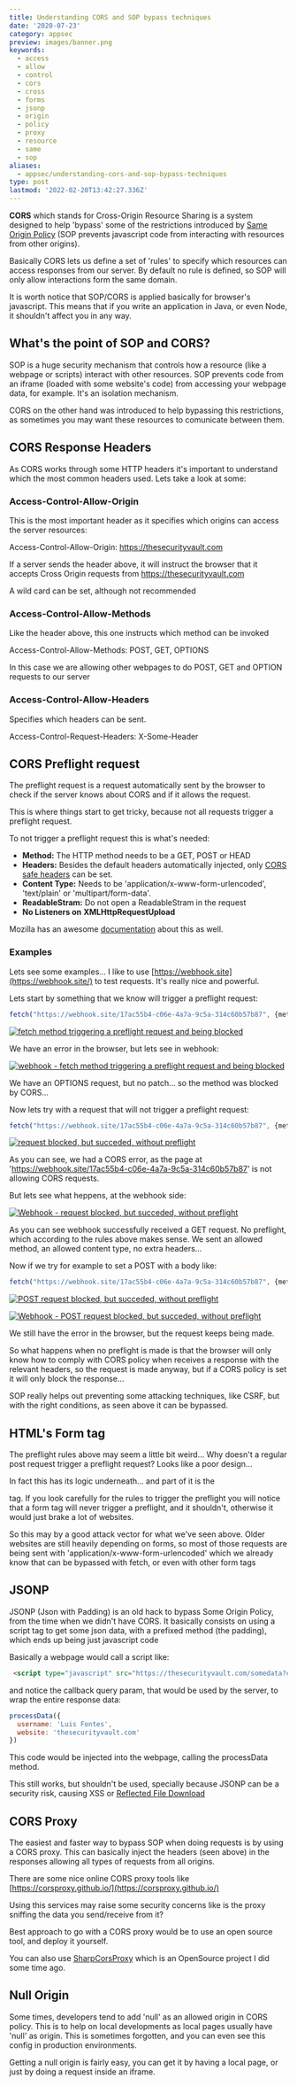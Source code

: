 ```yaml
---
title: Understanding CORS and SOP bypass techniques
date: '2020-07-23'
category: appsec
preview: images/banner.png
keywords:
  - access
  - allow
  - control
  - cors
  - cross
  - forms
  - jsonp
  - origin
  - policy
  - proxy
  - resource
  - same
  - sop
aliases:
  - appsec/understanding-cors-and-sop-bypass-techniques
type: post
lastmod: '2022-02-20T13:42:27.336Z'
---
```


**CORS** which stands for Cross-Origin Resource Sharing is a system designed to help 'bypass' some of the restrictions introduced by [Same Origin Policy](https://developer.mozilla.org/en-US/docs/Web/Security/Same-origin_policy) (SOP prevents javascript code from interacting with resources from other origins).

Basically CORS lets us define a set of 'rules' to specify which resources can access responses from our server. By default no rule is defined, so SOP will only allow interactions form the same domain.

It is worth notice that SOP/CORS is applied basically for browser's javascript. This means that if you write an application in Java, or even Node, it shouldn't affect you in any way.

## What's the point of SOP and CORS?

SOP is a huge security mechanism that controls how a resource (like a webpage or scripts) interact with other resources. SOP prevents code from an iframe (loaded with some website's code) from accessing your webpage data, for example. It's an isolation mechanism.

CORS on the other hand was introduced to help bypassing this restrictions, as sometimes you may want these resources to comunicate between them.

## CORS Response Headers

As CORS works through some HTTP headers it's important to understand which the most common headers used. Lets take a look at some:

### Access-Control-Allow-Origin

This is the most important header as it specifies which origins can access the server resources:

Access-Control-Allow-Origin: <https://thesecurityvault.com>

If a server sends the header above, it will instruct the browser that it accepts Cross Origin requests from <https://thesecurityvault.com>

A wild card can be set, although not recommended

### Access-Control-Allow-Methods

Like the header above, this one instructs which method can be invoked

Access-Control-Allow-Methods: POST, GET, OPTIONS

In this case we are allowing other webpages to do POST, GET and OPTION requests to our server

### Access-Control-Allow-Headers

Specifies which headers can be sent.

Access-Control-Request-Headers: X-Some-Header

## CORS Preflight request

The preflight request is a request automatically sent by the browser to check if the server knows about CORS and if it allows the request.

This is where things start to get tricky, because not all requests trigger a preflight request.

To not trigger a preflight request this is what's needed:

- **Method:** The HTTP method needs to be a GET, POST or HEAD
- **Headers:** Besides the default headers automatically injected, only [CORS safe headers](https://fetch.spec.whatwg.org/#cors-safelisted-request-header) can be set.
- **Content Type:** Needs to be 'application/x-www-form-urlencoded', 'text/plain' or 'multipart/form-data'.
- **ReadableStram:** Do not open a ReadableStram in the request
- **No Listeners on** **XMLHttpRequestUpload**

Mozilla has an awesome [documentation](https://developer.mozilla.org/en-US/docs/Web/HTTP/CORS#Simple_requests) about this as well.

### Examples

Lets see some examples... I like to use [https://webhook.site](https://webhook.site/) to test requests. It's really nice and powerful.

Lets start by something that we know will trigger a preflight request:

```ts
fetch("https://webhook.site/17ac55b4-c06e-4a7a-9c5a-314c60b57b87", {method: 'PATCH', headers: {'content-type': 'text/plain'}, body: 'thesecurityvault'}).then(r => console.log(r.body)).catch(() => console.log("failed"))
```

[![fetch method triggering a preflight request and being blocked](images/image-6.png)](images/image-6.png)

We have an error in the browser, but lets see in webhook:

[![webhook - fetch method triggering a preflight request and being blocked](images/image-7-1024x465.png)](images/image-7-1024x465.png)

We have an OPTIONS request, but no patch... so the method was blocked by CORS...

Now lets try with a request that will not trigger a preflight request:

```ts
fetch("https://webhook.site/17ac55b4-c06e-4a7a-9c5a-314c60b57b87", {method: 'GET', headers: {'content-type': 'text/plain'}}).then(r => console.log("done")).catch(() => console.log("failed"))
```

[![request blocked, but succeded, without preflight](images/image.png)](images/image.png)

As you can see, we had a CORS error, as the page at 'https://webhook.site/17ac55b4-c06e-4a7a-9c5a-314c60b57b87' is not allowing CORS requests.

But lets see what heppens, at the webhook side:

[![Webhook - request blocked, but succeded, without preflight](images/image-1-1024x423.png)](images/image-1-1024x423.png)

As you can see webhook successfully received a GET request. No preflight, which according to the rules above makes sense. We sent an allowed method, an allowed content type, no extra headers...

Now if we try for example to set a POST with a body like:

```ts
fetch("https://webhook.site/17ac55b4-c06e-4a7a-9c5a-314c60b57b87", {method: 'POST', headers: {'content-type': 'text/plain'}, body: 'thesecurityvault'}).then(r => console.log(r.body)).catch(() => console.log("failed"))
```

[![POST request blocked, but succeded, without preflight](images/image-2.png)](images/image-2.png)

[![Webhook - POST request blocked, but succeded, without preflight](images/image-3-1024x468.png)](images/image-3-1024x468.png)

We still have the error in the browser, but the request keeps being made.

So what happens when no preflight is made is that the browser will only know how to comply with CORS policy when receives a response with the relevant headers, so the request is made anyway, but if a CORS policy is set it will only block the response...

SOP really helps out preventing some attacking techniques, like CSRF, but with the right conditions, as seen above it can be bypassed.

## HTML's Form tag

The preflight rules above may seem a little bit weird... Why doesn't a regular post request trigger a preflight request? Looks like a poor design...

In fact this has its logic underneath... and part of it is the <form> tag. If you look carefully for the rules to trigger the preflight you will notice that a form tag will never trigger a preflight, and it shouldn't, otherwise it would just brake a lot of websites.

So this may by a good attack vector for what we've seen above. Older websites are still heavily depending on forms, so most of those requests are being sent with 'application/x-www-form-urlencoded' which we already know that can be bypassed with fetch, or even with other form tags

## JSONP

JSONP (Json with Padding) is an old hack to bypass Some Origin Policy, from the time when we didn't have CORS. It basically consists on using a script tag to get some json data, with a prefixed method (the padding), which ends up being just javascript code

Basically a webpage would call a script like:

```html
 <script type="javascript" src="https://thesecurityvault.com/somedata?callback=processData"></script>
````

and notice the callback query param, that would be used by the server, to wrap the entire response data:

```js
processData({
  username: 'Luis Fontes',
  website: 'thesecurityvault.com'
})
```

This code would be injected into the webpage, calling the processData method.

This still works, but shouldn't be used, specially because JSONP can be a security risk, causing XSS or [Reflected File Download](https://www.trustwave.com/en-us/resources/blogs/spiderlabs-blog/reflected-file-download-a-new-web-attack-vector/)

## CORS Proxy

The easiest and faster way to bypass SOP when doing requests is by using a CORS proxy. This can basically inject the headers (seen above) in the responses allowing all types of requests from all origins.

There are some nice online CORS proxy tools like [https://corsproxy.github.io/](https://corsproxy.github.io/)

Using this services may raise some security concerns like is the proxy sniffing the data you send/receive from it?

Best approach to go with a CORS proxy would be to use an open source tool, and deploy it yourself.

You can also use [SharpCorsProxy](https://github.com/luisfontes19/SharpCorsProxy) which is an OpenSource project I did some time ago.

## Null Origin

Some times, developers tend to add 'null' as an allowed origin in CORS policy. This is to help on local developments as local pages usually have 'null' as origin. This is sometimes forgotten, and you can even see this config in production environments.

Getting a null origin is fairly easy, you can get it by having a local page, or just by doing a request inside an iframe.
